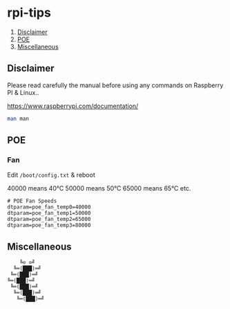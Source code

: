 # rpi-tips

1. [Disclaimer](#disclaimer)
1. [POE](#poe)
1. [Miscellaneous](#miscellaneous)

## Disclaimer

Please read carefully the manual before using any commands on Raspberry PI & Linux..

https://www.raspberrypi.com/documentation/

```bash
man man
```

## POE

### Fan

Edit `/boot/config.txt` & reboot

40000 means 40°C
50000 means 50°C
65000 means 65°C
etc.

```
# POE Fan Speeds
dtparam=poe_fan_temp0=40000
dtparam=poe_fan_temp1=50000
dtparam=poe_fan_temp2=65000
dtparam=poe_fan_temp3=80000
```

## Miscellaneous

```
    ╚⊙ ⊙╝
  ╚═(███)═╝
 ╚═(███)═╝
╚═(███)═╝
 ╚═(███)═╝
  ╚═(███)═╝
   ╚═(███)═╝
```
